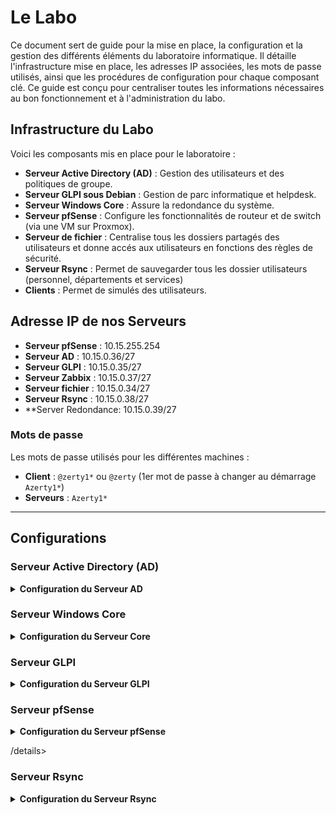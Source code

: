 # Le Labo

Ce document sert de guide pour la mise en place, la configuration et la gestion des différents éléments du laboratoire informatique. Il détaille l'infrastructure mise en place, les adresses IP associées, les mots de passe utilisés, ainsi que les procédures de configuration pour chaque composant clé. Ce guide est conçu pour centraliser toutes les informations nécessaires au bon fonctionnement et à l'administration du labo.

## Infrastructure du Labo

Voici les composants mis en place pour le laboratoire :

- **Serveur Active Directory (AD)** : Gestion des utilisateurs et des politiques de groupe.
- **Serveur GLPI sous Debian** : Gestion de parc informatique et helpdesk.
- **Serveur Windows Core** : Assure la redondance du système.
- **Serveur pfSense** : Configure les fonctionnalités de routeur et de switch (via une VM sur Proxmox).
- **Serveur de fichier** : Centralise tous les dossiers partagés des utilisateurs et donne accés aux utilisateurs en fonctions des règles de sécurité.
- **Serveur Rsync** : Permet de sauvegarder tous les dossier utilisateurs (personnel, départements et services)
- **Clients** : Permet de simulés des utilisateurs.

## Adresse IP de nos Serveurs

- **Serveur pfSense** : 10.15.255.254 
- **Serveur AD** : 10.15.0.36/27
- **Serveur GLPI** : 10.15.0.35/27
- **Serveur Zabbix**  : 10.15.0.37/27
- **Serveur fichier** : 10.15.0.34/27
- **Serveur Rsync** : 10.15.0.38/27
- **Server Redondance: 10.15.0.39/27

### Mots de passe

Les mots de passe utilisés pour les différentes machines :

- **Client** : `@zerty1*` ou `@zerty` (1er mot de passe à changer au démarrage `Azerty1*`)
- **Serveurs** : `Azerty1*`

---

## Configurations

### Serveur Active Directory (AD)

<details>
<summary><b>Configuration du Serveur AD</b></summary>

- [Configuration des GPO](Server_AD/GPO/)
  - [GPO générales](Server_AD/GPO/S03_INSTALL_GPO.md)
  - [Mappage des disques](Server_AD/GPO/MAPPAGE/)
- [Création des utilisateurs](Server_AD/Utilisateur/)
  - [Guide Utilisateur](Server_AD/Utilisateur/User_Guide_Script_Users.md)
  - [Script](Server_AD/Utilisateur/create_Users.ps1)
- [Création des Unités Organisationnelles (OU)](Server_AD/OU/)
  - [Guide Utilisateur](Server_AD/OU/User_Guide_Script_OU.md)
  - [Script](Server_AD/OU/OUx2.ps1)
- [Gestion des journaux d’événements](Server_AD/Logs/)

</details>

### Serveur Windows Core

<details>
<summary><b>Configuration du Serveur Core</b></summary>

- [Mise en place de la redondance](Server_Core_Redondance/Redondance.md)

</details>

### Serveur GLPI

<details>
<summary><b>Configuration du Serveur GLPI</b></summary>

- [Installation et configuration de GLPI](Server_GLPI/)
- [Installation automatisée par script](Server_GLPI/USER_GUIDE_GLPI_SCRIPT.md)

</details>

### Serveur pfSense

<details>
<summary><b>Configuration du Serveur pfSense</b></summary>

- [Configuration des VLANs](Server_pfsense/configuration%20Vlan.md)

</details>

/details>

### Serveur Rsync

<details>
<summary><b>Configuration du Serveur Rsync</b></summary>

- [Notice](Server_Rsync/notice.md)
- [Preparation des disques](Server_Rsync/raid1_lvm.md)
- [Mise en place sauvegarde Crédentielle](Server_Rsync/config_credential.md)
- [Commandes de bases](Server_Rsync/command_ref.md)

</details>
